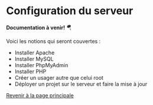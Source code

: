 # Configuration du serveur

__Documentation à venir!__ 🪂

Voici les notions qui seront couvertes :

- Installer Apache
- Installer MySQL
- Installer PhpMyAdmin
- Installer PHP
- Créer un usager autre que celui root
- Déployer un projet sur le serveur et faire la mise à jour

[Revenir à la page principale](../README.md)
